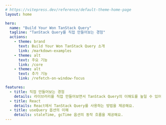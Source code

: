 ```yaml
---
# https://vitepress.dev/reference/default-theme-home-page
layout: home

hero:
  name: "Build Your Won TanStack Query"
  tagline: "TanStack Query를 직접 만들어보는 경험"
  actions:
    - theme: brand
      text: Build Your Won TanStack Query 소개
      link: /markdown-examples
    - theme: alt
      text: 주요 기능
      link: /core
    - theme: alt
      text: 추가 기능
      link: /refetch-on-window-focus

features:
  - title: 직접 만들어보는 경험
    details: 라이브러리를 직접 만들어보면서 TanStack Query의 이해도를 높일 수 있어요.
  - title: React
    details: React에서 TanStack Query를 사용하는 방법을 제공해요.
  - title: useQuery 옵션의 이해
    details: staleTime, gcTime 옵션의 동작 흐름을 제공해요.
---
```

